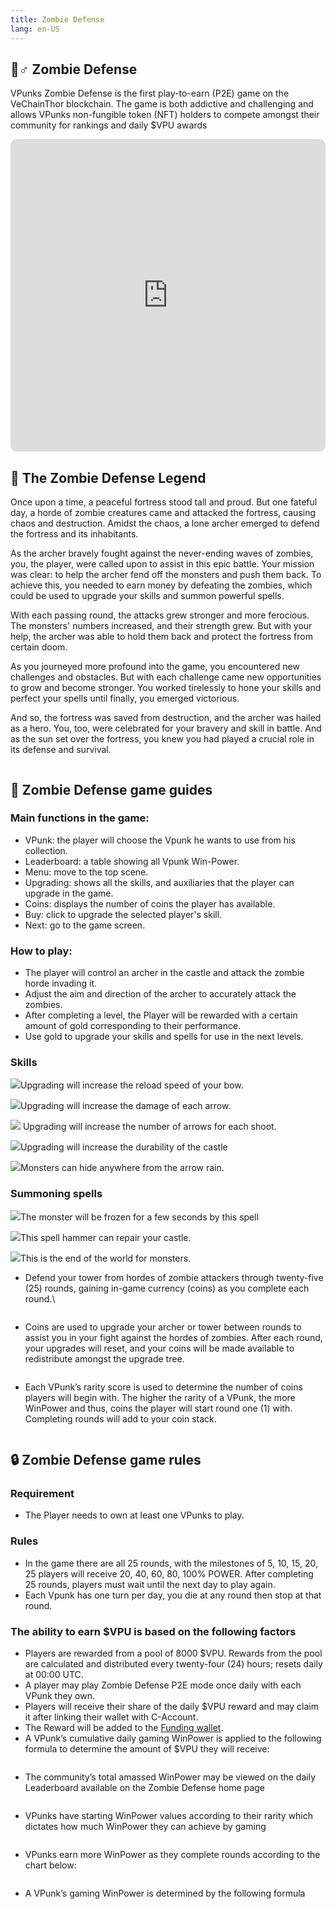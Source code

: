 ```yaml
---
title: Zombie Defense
lang: en-US
---
```

## 🧟♂ Zombie Defense

VPunks Zombie Defense is the first play-to-earn (P2E) game on the VeChainThor blockchain. The game is both addictive and challenging and allows VPunks non-fungible token (NFT) holders to compete amongst their community for rankings and daily $VPU awards

<iframe style="
    width: 100%;
    height: 500px;border-radius: 10px" src="https://www.youtube.com/embed/mffjzZEuzo8" title="YouTube video player" frameborder="0" allow="accelerometer; autoplay; clipboard-write; encrypted-media; gyroscope; picture-in-picture; web-share" allowfullscreen></iframe>

## 📖 The Zombie Defense Legend

Once upon a time, a peaceful fortress stood tall and proud. But one fateful day, a horde of zombie creatures came and attacked the fortress, causing chaos and destruction. Amidst the chaos, a lone archer emerged to defend the fortress and its inhabitants.

As the archer bravely fought against the never-ending waves of zombies, you, the player, were called upon to assist in this epic battle. Your mission was clear: to help the archer fend off the monsters and push them back. To achieve this, you needed to earn money by defeating the zombies, which could be used to upgrade your skills and summon powerful spells.

With each passing round, the attacks grew stronger and more ferocious. The monsters' numbers increased, and their strength grew. But with your help, the archer was able to hold them back and protect the fortress from certain doom.

As you journeyed more profound into the game, you encountered new challenges and obstacles. But with each challenge came new opportunities to grow and become stronger. You worked tirelessly to hone your skills and perfect your spells until finally, you emerged victorious.

And so, the fortress was saved from destruction, and the archer was hailed as a hero. You, too, were celebrated for your bravery and skill in battle. And as the sun set over the fortress, you knew you had played a crucial role in its defense and survival.

<figure><img src="/images/vpunks/games/zombie-defense/play.png" alt=""><figcaption></figcaption></figure>


## 📝 Zombie Defense game guides

### Main functions in the game:

* VPunk: the player will choose the Vpunk he wants to use from his collection.
* Leaderboard: a table showing all Vpunk Win-Power.
* Menu: move to the top scene.
* Upgrading: shows all the skills, and auxiliaries that the player can upgrade in the game.
* Coins: displays the number of coins the player has available.
* Buy: click to upgrade the selected player's skill.
* Next: go to the game screen.

### How to play:

* The player will control an archer in the castle and attack the zombie horde invading it.
* Adjust the aim and direction of the archer to accurately attack the zombies.
* After completing a level, the Player will be rewarded with a certain amount of gold corresponding to their performance.
* Use gold to upgrade your skills and spells for use in the next levels.

### Skills

![](https://lh6.googleusercontent.com/JaRe-UzOzvouPEtJ\_zEoB9XnTEDMxyoV4VL1h5VZj1XdIfYAEv8skkGB14dzsjxVMGFYim\_4vWKlBTgQHarr3KD8ZqQLH9K-rTq\_qNKp1X2XuTljPRngMaHM6NouhpF78Kwxw3fzJkc91W7E6SDbupc)Upgrading will increase the reload speed of your bow.

![](https://lh3.googleusercontent.com/0DyIfRchjHZj7fZT7fNw2gteJ9ZIxK7NQy7YtTz\_GiNT9VXT82YYeiis3Srut0GSKZ8RTicI1jx3yAo1CSpkBVpxZnRYYrjMozFq5a3vvKyQ8H17eJK\_2qSG\_lgqhgu50fe8brmfKcMqKk0uA\_e9WVY)Upgrading will increase the damage of each arrow.

![](https://lh3.googleusercontent.com/WeKuXnUfLOJAqJ2Bl8T85f0k71QrI58-MVKSH\_cjPYqxoDPbTkWobOhl1orkfwAjSvRbzWv9uS6S8lOAo-jQtGYS2lScOIFclV88D96144MqSmVeReIIN0UI6G\_bFYshA0-FSqhJh6laKsLJ0tPIyPU) Upgrading will increase the number of arrows for each shoot.

![](https://lh3.googleusercontent.com/apstUax0DrcDghuAREKujsfCDXOxf4fGcU\_W3iZhGJXq3QOjhe92BgcsRbMWjZy77lwSYZZhOqlmqi-jO9Bfu8WmdXeTL9wyHefMFw8OELTfOr7UBlJ3PLEzX-ZgNXt0\_rxFNW44iEmjdhhA1zF\_RYs)Upgrading will increase the durability of the castle

![](https://lh5.googleusercontent.com/ya7dQIBPXvXSNXKDMXoqO7LMFMbzF7NA0jc3y8atzg11eRfs1ThIVjymbWksS8NdAgWzodLZMD1qbE0tmewhaoZs1xERLBowD4ukkJsAKsia113c6WQmiq3oYCPcIs5ay6pAZD1Fy-vhQrfsbigW9uw)Monsters can hide anywhere from the arrow rain.

### Summoning spells

![](https://lh6.googleusercontent.com/u8noVcSsJHSN1jOmDPLSYfZvaIM2-NRFGMIX8hSOIQ68Pfd-sYpbix-bI8EQrrdoNVB18AvgUhWXwHfocWcjKBrgao7v9GeTgP9zmi-TN7dGjnRmgWVYxtfZwgCPZD4ojNaHYksiWmR0\_264E35zGJY)The monster will be frozen for a few seconds by this spell

![](https://lh4.googleusercontent.com/tz9mbjrgaBK7A1fFkzyHOK-\_bn-c3lROkjd4itsQBYhi5cm3XIHV-WokMwVUCMQIVrbGINiozHvND2gtnK458umxk0U3PD0s2dqdLxhS6k4reKXIp2UseqHvSXdEhsbedDoZnuGdNi064g4fQJZ40FE)This spell hammer can repair your castle.

![](https://lh3.googleusercontent.com/ehbCu2RUEezIsthchFvRBQpl2VBPs8UfUmLpozF1NWPHg6qVmgiXYRTbuuenhfPtQhZElGThLCOCaYnngiTbho0QuX-y9-W0is2GphWVZ9TlTwcqGq9KzJ5C-GSPbHJn4o1Y2pd3uOHqVw9HNQGoknA)This is the end of the world for monsters.

* Defend your tower from hordes of zombie attackers through twenty-five (25) rounds, gaining in-game currency (coins) as you complete each round.\


<figure><img src="/images/vpunks/games/zombie-defense/25-round.png" alt=""><figcaption></figcaption></figure>

* Coins are used to upgrade your archer or tower between rounds to assist you in your fight against the hordes of zombies. After each round, your upgrades will reset, and your coins will be made available to redistribute amongst the upgrade tree.

<figure><img src="/images/vpunks/games/zombie-defense/upgrade.png" alt=""><figcaption></figcaption></figure>

* Each VPunk’s rarity score is used to determine the number of coins players will begin with. The higher the rarity of a VPunk, the more WinPower and thus, coins the player will start round one (1) with. Completing rounds will add to your coin stack.

<figure><img src="/images/vpunks/games/zombie-defense/view-nft.png" alt=""><figcaption></figcaption></figure>

## 🔒 Zombie Defense game rules

### **Requirement**

* The Player needs to own at least one VPunks to play.

### **Rules**

* In the game there are all 25 rounds, with the milestones of 5, 10, 15, 20, 25 players will receive 20, 40, 60, 80, 100% POWER. After completing 25 rounds, players must wait until the next day to play again.
* Each Vpunk has one turn per day, you die at any round then stop at that round.

### The ability to earn $VPU is based on the following factors

* Players are rewarded from a pool of 8000 $VPU. Rewards from the pool are calculated and distributed every twenty-four (24) hours; resets daily at 00:00 UTC.
* A player may play Zombie Defense P2E mode once daily with each VPunk they own.
* Players will receive their share of the daily $VPU reward and may claim it after linking their wallet with C-Account.
* The Reward will be added to the [Funding wallet](https://vefam.com/#/account/wallet).
* A VPunk’s cumulative daily gaming WinPower is applied to the following formula to determine the amount of $VPU they will receive:

<figure><img src="/images/vpunks/games/zombie-defense/reward.png" alt=""><figcaption></figcaption></figure>

* The community’s total amassed WinPower may be viewed on the daily Leaderboard available on the Zombie Defense home page

<figure><img src="/images/vpunks/games/zombie-defense/leaderboard.png" alt=""><figcaption></figcaption></figure>

* VPunks have starting WinPower values according to their rarity which dictates how much WinPower they can achieve by gaming

<figure><img src="/images/vpunks/games/zombie-defense/winpower.jpg" alt=""><figcaption></figcaption></figure>

* VPunks earn more WinPower as they complete rounds according to the chart below:

<figure><img src="/images/vpunks/games/zombie-defense/chart.png" alt=""><figcaption></figcaption></figure>

* A VPunk’s gaming WinPower is determined by the following formula

<figure><img src="/images/vpunks/games/zombie-defense/formula.png" alt=""><figcaption></figcaption></figure>
